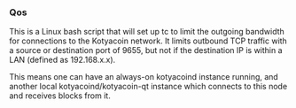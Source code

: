 ### Qos ###

This is a Linux bash script that will set up tc to limit the outgoing bandwidth for connections to the Kotyacoin network. It limits outbound TCP traffic with a source or destination port of 9655, but not if the destination IP is within a LAN (defined as 192.168.x.x).

This means one can have an always-on kotyacoind instance running, and another local kotyacoind/kotyacoin-qt instance which connects to this node and receives blocks from it.
